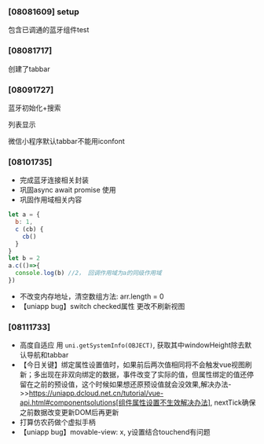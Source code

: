 ### [08081609] setup

包含已调通的蓝牙组件test

### [08081717]

创建了tabbar

### [08091727]

蓝牙初始化+搜索

列表显示

微信小程序默认tabbar不能用iconfont

### [08101735]

-  完成蓝牙连接相关封装
- 巩固async await promise 使用
- 巩固作用域相关内容

```javascript
let a = {
  b: 1,
  c (cb) {
    cb()
  }
}
let b = 2
a.c(()=>{
  console.log(b) //2， 回调作用域为a的同级作用域
})
```

- 不改变内存地址，清空数组方法: arr.length = 0
- 【uniapp bug】switch checked属性 更改不刷新视图

### [08111733]

- 高度自适应 用 `uni.getSystemInfo(OBJECT)`, 获取其中windowHeight除去默认导航和tabbar
- 【今日关键】绑定属性设置值时，如果前后两次值相同将不会触发vue视图刷新；多出现在非双向绑定的数据，事件改变了实际的值，但属性绑定的值还停留在之前的预设值，这个时候如果想还原预设值就会没效果,解决办法->>https://uniapp.dcloud.net.cn/tutorial/vue-api.html#componentsolutions[组件属性设置不生效解决办法], nextTick确保之前数据改变更新DOM后再更新
- 打算仿农药做个虚拟手柄
- 【uniapp bug】movable-view: x, y设置结合touchend有问题

